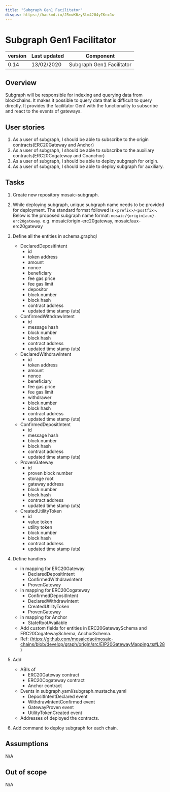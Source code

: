 ```yaml
---
title: "Subgraph Gen1 Facilitator"
disqus: https://hackmd.io/J5nwK6zySlm4204yIKnc1w
---
```


# Subgraph Gen1 Facilitator

| version | Last updated | Component                 |
| ------- | ------------ | ------------------------- |
| 0.14    | 13/02/2020   | Subgraph Gen1 Facilitator |

## Overview

Subgraph will be responsible for indexing and querying data from blockchains. It makes it possible to query data that is difficult to query directly. It provides the facilitator Gen1 with the functionality to subscribe and react to the events of gateways.

## User stories

1. As a user of subgraph, I should be able to subscribe to the origin contracts(ERC20Gateway and Anchor)
1. As a user of subgraph, I should be able to subscribe to the auxiliary contracts(ERC20Cogateway and Coanchor)
1. As a user of subgraph, I should be able to deploy subgraph for origin.
1. As a user of subgraph, I should be able to deploy subgraph for auxiliary.

## Tasks
1. Create new repository mosaic-subgraph.

1. While deploying subgraph, unique subgraph name needs to be provided for deployment. The standard format followed is
   `<prefix>/<postfix>`. Below is the proposed subgraph name format: `mosaic/{origin|aux}-erc20gateway`.
   e.g. mosaic/origin-erc20gateway, mosaic/aux-erc20gateway

1.  Define all the entities in schema.graphql
    - DeclaredDepositIntent
      - id
      - token address
      - amount
      - nonce
      - beneficiary
      - fee gas price
      - fee gas limit
      - depositor
      - block number
      - block hash
      - contract address
      - updated time stamp (uts)
    - ConfirmedWithdrawIntent
      - id
      - message hash
      - block number
      - block hash
      - contract address
      - updated time stamp (uts)
    - DeclaredWithdrawIntent
      - id
      - token address
      - amount
      - nonce
      - beneficiary
      - fee gas price
      - fee gas limit
      - withdrawer
      - block number
      - block hash
      - contract address
      - updated time stamp (uts)
    - ConfirmedDepositIntent
      - id
      - message hash
      - block number
      - block hash
      - contract address
      - updated time stamp (uts)
    - ProvenGateway
      - id
      - proven block number
      - storage root
      - gateway address
      - block number
      - block hash
      - contract address
      - updated time stamp (uts)
    - CreatedUtilityToken
      - id
      - value token
      - utility token
      - block number
      - block hash
      - contract address
      - updated time stamp (uts)

1. Define handlers
    - in mapping for ERC20Gateway
      - DeclaredDepositIntent
      - ConfirmedWithdrawIntent
      - ProvenGateway
    - in mapping for ERC20Cogateway
      - ConfirmedDepositIntent
      - DeclaredWithdrawIntent
      - CreatedUtilityToken
      - ProvenGateway
    - in mapping for Anchor
      - StateRootAvailable
    - Add custom fields for entities in ERC20GatewaySchema and ERC20CogatewaySchema, AnchorSchema.
    - Ref: (https://github.com/mosaicdao/mosaic-chains/blob/develop/graph/origin/src/EIP20GatewayMapping.ts#L28)

1. Add
    - ABIs of
      - ERC20Gateway contract
      - ERC20Cogateway contract
      - Anchor contract
    - Events in subgraph.yaml/subgraph.mustache.yaml
      - DepositIntentDeclared event
      - WithdrawIntentConfirmed event
      - GatewayProven event
      - UtilityTokenCreated event
    - Addresses of deployed the contracts.

1. Add command to deploy subgraph for each chain.

## Assumptions

N/A

## Out of scope
N/A
